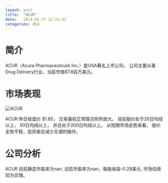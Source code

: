 ```yaml
---
layout: post
title:  "ACUR"
date:   2014-02-17 12:21:41
categories: 观点
---
```


# 简介
ACUR（Acura Pharmaceuticals Inc.）是USA著名上市公司，
公司主要从事Drug Delivery行业，当前市值87.8百万美元。

# 市场表现

![ACUR](http://finviz.com/chart.ashx?t=ACUR&ty=c&ta=1&p=d&s=l)

ACUR 昨日收盘价 $1.85，
交易量较正常情况有所放大。
目前股价处于20日均线以上，
50日均线以上，
并且处于200日均线以上。
从短期市场走势来看，
股价走势平稳，投资者应减少无谓的操作。

# 公司分析
ACUR 目前静态市盈率为nan, 动态市盈率为nan，每股收益-0.29美元,
市场估值较为合理。
